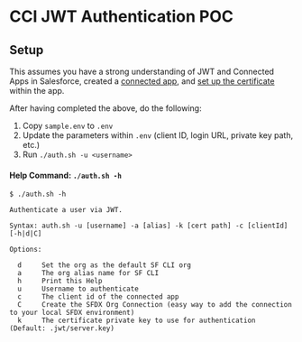# CCI JWT Authentication POC

## Setup

This assumes you have a strong understanding of JWT and Connected Apps in Salesforce, created a [connected app](https://developer.salesforce.com/docs/atlas.en-us.232.0.sfdx_dev.meta/sfdx_dev/sfdx_dev_auth_connected_app.htm), and [set up the certificate](https://developer.salesforce.com/docs/atlas.en-us.232.0.sfdx_dev.meta/sfdx_dev/sfdx_dev_auth_key_and_cert.htm) within the app.

After having completed the above, do the following:
1. Copy `sample.env` to `.env`
2. Update the parameters within `.env` (client ID, login URL, private key path, etc.)
3. Run ```./auth.sh -u <username>```

#### Help Command: `./auth.sh -h`

```
$ ./auth.sh -h

Authenticate a user via JWT.

Syntax: auth.sh -u [username] -a [alias] -k [cert path] -c [clientId] [-h|d|C]

Options:

  d     Set the org as the default SF CLI org
  a     The org alias name for SF CLI
  h     Print this Help
  u     Username to authenticate
  c     The client id of the connected app
  C     Create the SFDX Org Connection (easy way to add the connection to your local SFDX environment)
  k     The certificate private key to use for authentication (Default: .jwt/server.key)
  ```

